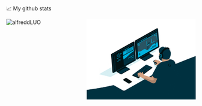 📈 My github stats
<p> <img align="left" src="https://github-readme-stats-xwt4.vercel.app/api?username=alfreddLUO&include_all_commits=true&show_icons=true" height="215" alt="alfreddLUO" />
<img align="right" alt="GIF" src="code.gif" width="290" height="215"/>
</p>

